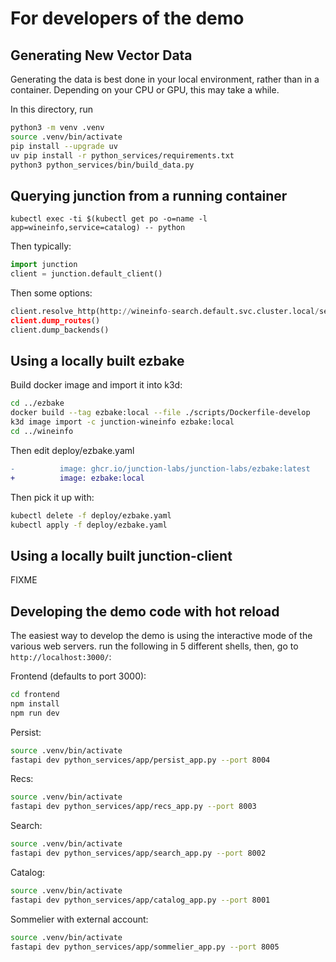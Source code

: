 # For developers of the demo

## Generating New Vector Data

Generating the data is best done in your local environment, rather than in a
container. Depending on your CPU or GPU, this may take a while.

In this directory, run

```bash
python3 -m venv .venv
source .venv/bin/activate
pip install --upgrade uv
uv pip install -r python_services/requirements.txt
python3 python_services/bin/build_data.py
```

## Querying junction from a running container

```
kubectl exec -ti $(kubectl get po -o=name -l app=wineinfo,service=catalog) -- python
```

Then typically:

```python
import junction
client = junction.default_client()
```

Then some options:

```python
client.resolve_http(http://wineinfo-search.default.svc.cluster.local/search/?foo=bar")
client.dump_routes()
client.dump_backends()
```

## Using a locally built ezbake

Build docker image and import it into k3d:

```bash
cd ../ezbake
docker build --tag ezbake:local --file ./scripts/Dockerfile-develop
k3d image import -c junction-wineinfo ezbake:local
cd ../wineinfo
```

Then edit deploy/ezbake.yaml

```diff
-          image: ghcr.io/junction-labs/junction-labs/ezbake:latest
+          image: ezbake:local
```

Then pick it up with:

```bash
kubectl delete -f deploy/ezbake.yaml
kubectl apply -f deploy/ezbake.yaml
```

## Using a locally built junction-client

FIXME

## Developing the demo code with hot reload

The easiest way to develop the demo is using the interactive mode of the various
web servers. run the following in 5 different shells, then, go to
`http://localhost:3000/`:

Frontend (defaults to port 3000):

```bash
cd frontend
npm install
npm run dev
```

Persist:

```bash
source .venv/bin/activate
fastapi dev python_services/app/persist_app.py --port 8004
```

Recs:

```bash
source .venv/bin/activate
fastapi dev python_services/app/recs_app.py --port 8003
```

Search:

```bash
source .venv/bin/activate
fastapi dev python_services/app/search_app.py --port 8002
```

Catalog:

```bash
source .venv/bin/activate
fastapi dev python_services/app/catalog_app.py --port 8001
```

Sommelier with external account:

```bash
source .venv/bin/activate
fastapi dev python_services/app/sommelier_app.py --port 8005
```
